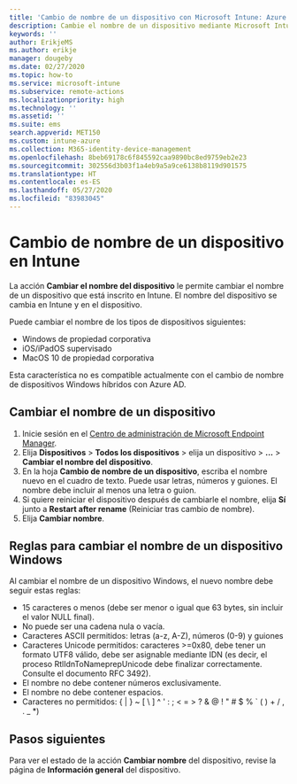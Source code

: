 ```yaml
---
title: 'Cambio de nombre de un dispositivo con Microsoft Intune: Azure | Microsoft Docs'
description: Cambie el nombre de un dispositivo mediante Microsoft Intune.
keywords: ''
author: ErikjeMS
ms.author: erikje
manager: dougeby
ms.date: 02/27/2020
ms.topic: how-to
ms.service: microsoft-intune
ms.subservice: remote-actions
ms.localizationpriority: high
ms.technology: ''
ms.assetid: ''
ms.suite: ems
search.appverid: MET150
ms.custom: intune-azure
ms.collection: M365-identity-device-management
ms.openlocfilehash: 8beb69178c6f845592caa9890bc8ed9759eb2e23
ms.sourcegitcommit: 302556d3b03f1a4eb9a5a9ce6138b8119d901575
ms.translationtype: HT
ms.contentlocale: es-ES
ms.lasthandoff: 05/27/2020
ms.locfileid: "83983045"
---
```

# <a name="rename-a-device-in-intune"></a>Cambio de nombre de un dispositivo en Intune

La acción **Cambiar el nombre del dispositivo** le permite cambiar el nombre de un dispositivo que está inscrito en Intune. El nombre del dispositivo se cambia en Intune y en el dispositivo.

Puede cambiar el nombre de los tipos de dispositivos siguientes:
- Windows de propiedad corporativa 
- iOS/iPadOS supervisado
- MacOS 10 de propiedad corporativa

Esta característica no es compatible actualmente con el cambio de nombre de dispositivos Windows híbridos con Azure AD.

## <a name="rename-a-device"></a>Cambiar el nombre de un dispositivo

1. Inicie sesión en el [Centro de administración de Microsoft Endpoint Manager](https://go.microsoft.com/fwlink/?linkid=2109431).
3. Elija **Dispositivos** > **Todos los dispositivos** > elija un dispositivo > **...**  > **Cambiar el nombre del dispositivo**.
4. En la hoja **Cambio de nombre de un dispositivo**, escriba el nombre nuevo en el cuadro de texto. Puede usar letras, números y guiones. El nombre debe incluir al menos una letra o guion.
5. Si quiere reiniciar el dispositivo después de cambiarle el nombre, elija **Sí** junto a **Restart after rename** (Reiniciar tras cambio de nombre).
6. Elija **Cambiar nombre**.

## <a name="windows-device-rename-rules"></a>Reglas para cambiar el nombre de un dispositivo Windows
Al cambiar el nombre de un dispositivo Windows, el nuevo nombre debe seguir estas reglas:
- 15 caracteres o menos (debe ser menor o igual que 63 bytes, sin incluir el valor NULL final).
- No puede ser una cadena nula o vacía.
- Caracteres ASCII permitidos: letras (a-z, A-Z), números (0-9) y guiones
- Caracteres Unicode permitidos: caracteres >=0x80, debe tener un formato UTF8 válido, debe ser asignable mediante IDN (es decir, el proceso RtlIdnToNameprepUnicode debe finalizar correctamente. Consulte el documento RFC 3492).
- El nombre no debe contener números exclusivamente.
- El nombre no debe contener espacios.
- Caracteres no permitidos: { | } ~ [ \ ] ^ ' : ; < = > ? & @ ! " # $ % ` ( ) + / , . _ *)


## <a name="next-steps"></a>Pasos siguientes

Para ver el estado de la acción **Cambiar nombre** del dispositivo, revise la página de **Información general** del dispositivo.

